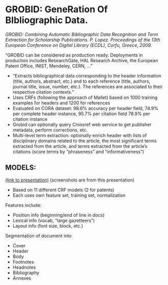# GROBID: GeneRation Of BIbliographic Data.
*GROBID: Combining Automatic Bibliographic Data Recognition and Term Extraction for Scholarship Publications. P. Lopez. Proceedings of the 13th European Conference on Digital Library (ECDL), Corfu, Greece, 2009.*

“GROBID can be considered as production ready. Deployments in production includes ResearchGate, HAL Research Archive, the European Patent Office, INIST, Mendeley, CERN, …”

* “Extracts bibliographical data corresponding to the header information (title, authors, abstract, etc.) and to each reference (title, authors, journal title, issue, number, etc.). The references are associated to their respective citation contexts.”
* Uses CRFs (following the approach of Mallet) based on 1000 training examples for headers and 1200 for references
* Evaluated on CORA dataset: 98.6% accuracy per header field, 74.9% per complete header instance, 95.7% per citation field 78.9% per citation instance
* Grobid can optionally query Crossref web service to get publisher metadata, perform corrections, etc.
* Multi-level term extraction: 	optionally enrich header with lists of disciplinary domains related to the article, the most significant terms extracted from the article, and terms extracted from the article’s citations (score terms by “phraseness” and “informativeness”)

## MODELS:
[(link to presentation)](https://grobid.readthedocs.io/en/latest/grobid-04-2015.pdf) (screenshots are from this presentation)

* Based on 11 different CRF models (2 for patents)
* Each uses own feature set, training set, normalization

Features include:

- Position info (beginning/end of line in docs)
- Lexical info (vocab, “large gazetteers”)
- Layout info (font size, block, etc.)

Segmentation of document into
- Cover
- Header
- Body
- Footnotes
- Headnotes
- Bibliography
- Annexes


